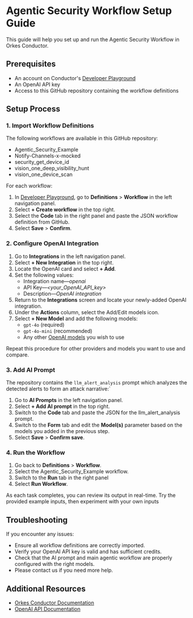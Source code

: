 # Agentic Security Workflow Setup Guide

This guide will help you set up and run the Agentic Security Workflow in Orkes Conductor.

## Prerequisites

- An account on Conductor's [Developer Playground](https://developer.orkescloud.com/)
- An OpenAI API key
- Access to this GitHub repository containing the workflow definitions

## Setup Process

### 1. Import Workflow Definitions

The following workflows are available in this GitHub repository:
- Agentic_Security_Example
- Notify-Channels-x-mocked
- security_get_device_id
- vision_one_deep_visibility_hunt
- vision_one_device_scan

For each workflow:
1. In [Developer Playground](https://developer.orkescloud.com/), go to **Definitions** > **Workflow** in the left navigation panel.
2. Select **+ Create workflow** in the top right.
3. Select the **Code** tab in the right panel and paste the JSON workflow definition from GitHub.
4. Select **Save** > **Confirm**.


### 2. Configure OpenAI Integration

1. Go to **Integrations** in the left navigation panel.
2. Select **+ New Integration** in the top right.
3. Locate the OpenAI card and select **+ Add**.
4. Set the following values:
    * Integration name—*openai*
    * API Key—*<your_OpenAI_API_key>*
    * Description—*OpenAI integration*
5. Return to the **Integrations** screen and locate your newly-added OpenAI integration.
6. Under the **Actions** column, select the Add/Edit models icon.
7. Select **+ New Model** and add the following models:
    * `gpt-4o` (required)
    * `gpt-4o-mini` (recommended)
    * Any other [OpenAI models](https://platform.openai.com/docs/models) you wish to use

Repeat this procedure for other providers and models you want to use and compare.


### 3. Add AI Prompt

The repository contains the ​`llm_alert_analysis` prompt which analyzes the detected alerts to form an attack narrative:`

1. Go to **AI Prompts** in the left navigation panel.
2. Select **+ Add AI prompt** in the top right.
3. Switch to the **Code** tab and paste the JSON for the llm_alert_analysis prompt.
4. Switch to the **Form** tab and edit the **Model(s)** parameter based on the models you added in the previous step.
5. Select **Save** > **Confirm save**.


### 4. Run the Workflow
 
1. Go back to **Definitions** > **Workflow**.
2. Select the Agentic_Security_Example workflow.
3. Switch to the **Run** tab in the right panel
4. Select **Run Workflow**.

As each task completes, you can review its output in real-time. Try the provided example inputs, then experiment with your own inputs

## Troubleshooting

If you encounter any issues:
- Ensure all workflow definitions are correctly imported.
- Verify your OpenAI API key is valid and has sufficient credits.
- Check that the AI prompt and main agentic workflow are properly configured with the right models.
- Please contact us if you need more help.

## Additional Resources

- [Orkes Conductor Documentation](https://orkes.io/content/docs)
- [OpenAI API Documentation](https://platform.openai.com/docs)